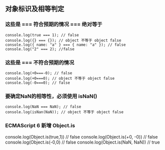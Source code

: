 ## 对象标识及相等判定

### 这些是 === 符合预期的情况  === 绝对等于 

```
console.log(true === 1); // false 
console.log({} === {}); // object 不等于 object false 
console.log({ name: "a" } === { name: "a" }); // false 
console.log("2" === 2); //false
```

### 这些是 === 不符合预期的情况
```
console.log(+0===-0); // false 
console.log(+0===0); // object 不等于 object false 
console.log(-0===0); // false 
```

### 要确定NaN的相等性，必须使用 isNaN()
```
console.log(NaN === NaN); // false 
console.log(isNan(NaN)); // object 不等于 object false 
```

### ECMAScript 6 新增 Object.is

console.log(Object.is(true,1)) // false 
console.log(Object.is(+0, -0)) // false 
console.log(Object.is(-0,0) // false 
console.log(Object.is(NaN, NaN)) // true 
